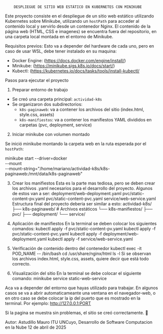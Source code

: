         DESPLIEGUE DE SITIO WEB ESTÁTICO EN KUBERNETES CON MINIKUBE

Este proyecto consiste en el despliegue de un sitio web estático utilizando Kubernetes sobre Minikube, utilizando un `hostPath` para acceder al contenido local y servirlo desde un contenedor Nginx.
El contenido de la página web (HTML, CSS e imagenes) se encuentra fuera del repositorio, en una carpeta local montada en el entorno de Minikube.

Requisitos previos:
Esto va a depender del hardware de cada uno, pero en caso de usar WSL, debe tener instalado en su maquina:
- Docker Engine: (https://docs.docker.com/engine/install/)
- Minikube: (https://minikube.sigs.k8s.io/docs/start/)
- Kubectl: (https://kubernetes.io/docs/tasks/tools/install-kubectl/

Pasos para ejecutar el proyecto

1. Preparar entorno de trabajo

- Se creó una carpeta principal: `actividad-k8s`
- Se organizaron dos subdirectorios:
  - `k8s-paginaweb`: va a contener los archivos del sitio (index.html, style.css, assets)
  - `k8s-manifiestos`: va a contener los manifiestos YAML divididos en carpetas (pvc, deployment, service)

2. Iniciar minikube con volumen montado

Se inició minikube montando la carpeta web en la ruta esperada por el `hostPath`:

minikube start --driver=docker \
  --mount \
  --mount-string="/home/mariano/actividad-k8s/k8s-paginaweb:/mnt/data/k8s-paginaweb"

3. Crear los manifiestos
Esta es la parte mas tediosa, pero se deben crear los archivos .yaml necesarios para el desarrollo del proyecto. Algunos de estos van a ser:
      deployment/web-deployment.yaml
      pvc/static-content-pv.yaml
      pvc/static-content-pvc.yaml
      service/web-service.yaml
Estructura final del proyecto deberia ser similar a esto:
      actividad-k8s/
      ├── k8s-paginaweb/          # Archivos estáticos
      └── k8s-manifiestos/
          ├── pvc/
          ├── deployment/
          └── service/

5. Aplicación de manifiestos
En la terminal se deben colocar los siguientes comandos:
    kubectl apply -f pvc/static-content-pv.yaml
    kubectl apply -f pvc/static-content-pvc.yaml
    kubectl apply -f deployment/web-deployment.yaml
    kubectl apply -f service/web-service.yaml

6. Verificación de contenido dentro del contenedor
    kubectl exec -it POD_NAME -- /bin/bash
    cd /usr/share/nginx/html
    ls -l
Si se observan los archivos index.html, style.css, assets, quiere decir que está todo correcto.

7. Visualización del sitio
En la terminal se debe colocar el siguiente comando:
    minikube service static-web-service

Aca va a depender del entorno que hayas utilizado para trabajar. En algunos casos se va a abrir automaticameante una ventana en el navegador-web, o en otro caso se debe colocar la ip del puerto que es mostrado en la terminal.
Por ejemplo: http://127.0.0.1:PORT

Si la pagina se muestra sin problemas, el sitio se creó correctamente. 🎉

Autor:
Astudillo Mauro
ITU UNCuyo, Desarrollo de Software
Computacion en la Nube
12 de abril de 2025
